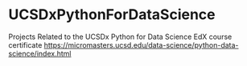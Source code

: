 # UCSDxPythonForDataScience
Projects Related to the UCSDx Python for Data Science EdX course certificate
https://micromasters.ucsd.edu/data-science/python-data-science/index.html
